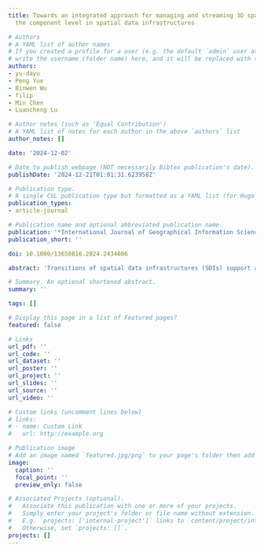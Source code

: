 ```yaml
---
title: Towards an integrated approach for managing and streaming 3D spatial data at
  the component level in spatial data infrastructures

# Authors
# A YAML list of author names
# If you created a profile for a user (e.g. the default `admin` user at `content/authors/admin/`), 
# write the username (folder name) here, and it will be replaced with their full name and linked to their profile.
authors:
- yu-dayu
- Peng Yue
- Binwen Wu
- filip
- Min Chen
- Luancheng Lu

# Author notes (such as 'Equal Contribution')
# A YAML list of notes for each author in the above `authors` list
author_notes: []

date: '2024-12-02'

# Date to publish webpage (NOT necessarily Bibtex publication's date).
publishDate: '2024-12-21T01:01:31.623958Z'

# Publication type.
# A single CSL publication type but formatted as a YAML list (for Hugo requirements).
publication_types:
- article-journal

# Publication name and optional abbreviated publication name.
publication: '*International Journal of Geographical Information Science*'
publication_short: ''

doi: 10.1080/13658816.2024.2434606

abstract: 'Transitions of spatial data infrastructures (SDIs) support applications from 2D landscapes to 3D scenes. The existing methods for describing, managing, and providing services for 3D spatial data often lack coordination and efficiency. Moreover, the added complexity of 3D data structures necessitates novel approaches for component-level management and streaming capabilities. In response, we developed a generic conceptual model suitable for component-level management of diverse 3D spatial data in SDIs and discussed the design rationales and key considerations underlying the model. We formalized the flexible data composition and fine-grained lifecycle management in this model and specified this model at the cloud-optimized encoding level to enable efficient CRUD operations and streaming delivery of massive 3D spatial data. Our approach enabled direct streaming of the managed 3D spatial data without the need for redundant replication. We implemented, evaluated, and discussed the proposed approach in terms of service, accessibility, visualization, analysis cases, and efficiency. The results show that the proposed method is efficient in managing 3D spatial data and enables users to conduct 3D geo-analysis on the basis of specific parts of the data as needed. This work provides a scientific exploration that integrates the management and services of 3D spatial data in SDIs.'

# Summary. An optional shortened abstract.
summary: ''

tags: []

# Display this page in a list of Featured pages?
featured: false

# Links
url_pdf: ''
url_code: ''
url_dataset: ''
url_poster: ''
url_project: ''
url_slides: ''
url_source: ''
url_video: ''

# Custom links (uncomment lines below)
# links:
# - name: Custom Link
#   url: http://example.org

# Publication image
# Add an image named `featured.jpg/png` to your page's folder then add a caption below.
image:
  caption: ''
  focal_point: ''
  preview_only: false

# Associated Projects (optional).
#   Associate this publication with one or more of your projects.
#   Simply enter your project's folder or file name without extension.
#   E.g. `projects: ['internal-project']` links to `content/project/internal-project/index.md`.
#   Otherwise, set `projects: []`.
projects: []
---
```


